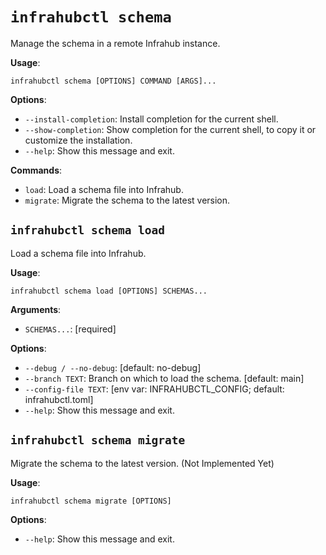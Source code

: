 # `infrahubctl schema`

Manage the schema in a remote Infrahub instance.

**Usage**:

```console
infrahubctl schema [OPTIONS] COMMAND [ARGS]...
```

**Options**:

* `--install-completion`: Install completion for the current shell.
* `--show-completion`: Show completion for the current shell, to copy it or customize the installation.
* `--help`: Show this message and exit.

**Commands**:

* `load`: Load a schema file into Infrahub.
* `migrate`: Migrate the schema to the latest version.

## `infrahubctl schema load`

Load a schema file into Infrahub.

**Usage**:

```console
infrahubctl schema load [OPTIONS] SCHEMAS...
```

**Arguments**:

* `SCHEMAS...`: [required]

**Options**:

* `--debug / --no-debug`: [default: no-debug]
* `--branch TEXT`: Branch on which to load the schema.  [default: main]
* `--config-file TEXT`: [env var: INFRAHUBCTL_CONFIG; default: infrahubctl.toml]
* `--help`: Show this message and exit.

## `infrahubctl schema migrate`

Migrate the schema to the latest version. (Not Implemented Yet)

**Usage**:

```console
infrahubctl schema migrate [OPTIONS]
```

**Options**:

* `--help`: Show this message and exit.
